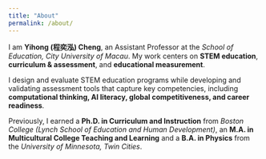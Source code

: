 ```yaml
---
title: "About"
permalink: /about/
---
```


I am **Yihong (程奕泓) Cheng**, an Assistant Professor at the *School of Education, City University of Macau*. My work centers on **STEM education**, **curriculum & assessment**, and **educational measurement**.  

I design and evaluate STEM education programs while developing and validating assessment tools that capture key competencies, including **computational thinking, AI literacy, global competitiveness, and career readiness**.  

Previously, I earned a **Ph.D. in Curriculum and Instruction** from *Boston College (Lynch School of Education and Human Development)*, an **M.A. in Multicultural College Teaching and Learning** and a **B.A. in Physics** from the *University of Minnesota, Twin Cities*.  
